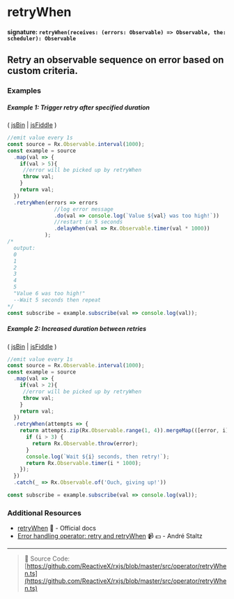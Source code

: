 # retryWhen
#### signature: `retryWhen(receives: (errors: Observable) => Observable, the: scheduler): Observable`

## Retry an observable sequence on error based on custom criteria.

### Examples

##### Example 1: Trigger retry after specified duration

( [jsBin](http://jsbin.com/miduqexalo/1/edit?js,console) | [jsFiddle](https://jsfiddle.net/btroncone/49mkhsyr/) )

```js
//emit value every 1s
const source = Rx.Observable.interval(1000);
const example = source
  .map(val => {
    if(val > 5){
     //error will be picked up by retryWhen
     throw val;
    }
    return val;
  })
  .retryWhen(errors => errors
               //log error message
               .do(val => console.log(`Value ${val} was too high!`))
               //restart in 5 seconds
               .delayWhen(val => Rx.Observable.timer(val * 1000))
            );
/*
  output: 
  0
  1
  2
  3
  4
  5
  "Value 6 was too high!"
  --Wait 5 seconds then repeat
*/
const subscribe = example.subscribe(val => console.log(val));
```

##### Example 2: Increased duration between retries

( [jsBin](http://jsbin.com/nexuxoyifa/1/edit?js,console) | [jsFiddle](https://jsfiddle.net/btroncone/tLx1c3j6/2/) )

```js
//emit value every 1s
const source = Rx.Observable.interval(1000);
const example = source
  .map(val => {
    if(val > 2){
     //error will be picked up by retryWhen
     throw val;
    }
    return val;
  })
  .retryWhen(attempts => {
    return attempts.zip(Rx.Observable.range(1, 4)).mergeMap(([error, i]) => {
      if (i > 3) {
        return Rx.Observable.throw(error);
      }
      console.log(`Wait ${i} seconds, then retry!`);
      return Rx.Observable.timer(i * 1000);
    });
  })
  .catch(_ => Rx.Observable.of('Ouch, giving up!'))

const subscribe = example.subscribe(val => console.log(val));
```

### Additional Resources
* [retryWhen](http://reactivex.io/rxjs/class/es6/Observable.js~Observable.html#instance-method-retryWhen) :newspaper: - Official docs
* [Error handling operator: retry and retryWhen](https://egghead.io/lessons/rxjs-error-handling-operator-retry-and-retrywhen?course=rxjs-beyond-the-basics-operators-in-depth) :video_camera: :dollar: - André Staltz


---
> :file_folder: Source Code:  [https://github.com/ReactiveX/rxjs/blob/master/src/operator/retryWhen.ts](https://github.com/ReactiveX/rxjs/blob/master/src/operator/retryWhen.ts)
